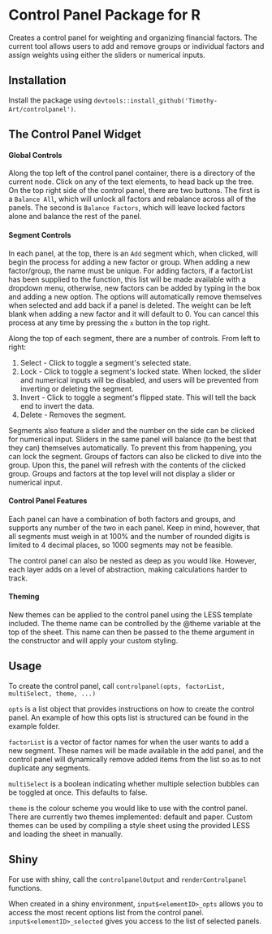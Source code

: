 # Control Panel Package for R

Creates a control panel for weighting and organizing financial factors. The current tool allows users to add and remove groups or individual factors and assign weights using either the sliders or numerical inputs.

## Installation

Install the package using `devtools::install_github('Timothy-Art/controlpanel')`.

## The Control Panel Widget

#### Global Controls

Along the top left of the control panel container, there is a directory of the current node. Click on any of the text elements, to head back up the tree. On the top right side of the control panel, there are two buttons. The first is a `Balance All`, which will unlock all factors and rebalance across all of the panels. The second is `Balance Factors`, which will leave locked factors alone and balance the rest of the panel.

#### Segment Controls

In each panel, at the top, there is an `Add` segment which, when clicked, will begin the process for adding a new factor or group. When adding a new factor/group, the name must be unique. For adding factors, if a factorList has been supplied to the function, this list will be made available with a dropdown menu, otherwise, new factors can be added by typing in the box and adding a new option. The options will automatically remove themselves when selected and add back if a panel is deleted. The weight can be left blank when adding a new factor and it will default to 0. You can cancel this process at any time by pressing the `x` button in the top right.

Along the top of each segment, there are a number of controls. From left to right:

1. Select - Click to toggle a segment's selected state.
2. Lock - Click to toggle a segment's locked state. When locked, the slider and numerical inputs will be disabled, and users will be prevented from inverting or deleting the segment.
3. Invert - Click to toggle a segment's flipped state. This will tell the back end to invert the data.
4. Delete - Removes the segment.

Segments also feature a slider and the number on the side can be clicked for numerical input. Sliders in the same panel will balance (to the best that they can) themselves automatically. To prevent this from happening, you can lock the segment. Groups of factors can also be clicked to dive into the group. Upon this, the panel will refresh with the contents of the clicked group. Groups and factors at the top level will not display a slider or numerical input.

#### Control Panel Features

Each panel can have a combination of both factors and groups, and supports any number of the two in each panel. Keep in mind, however, that all segments must weigh in at 100% and the number of rounded digits is limited to 4 decimal places, so 1000 segments may not be feasible.

The control panel can also be nested as deep as you would like. However, each layer adds on a level of abstraction, making calculations harder to track.

#### Theming

New themes can be applied to the control panel using the LESS template included. The theme name can be controlled by the @theme variable at the top of the sheet. This name can then be passed to the theme argument in the constructor and will apply your custom styling. 

## Usage

To create the control panel, call `controlpanel(opts, factorList, multiSelect, theme, ...)`

`opts` is a list object that provides instructions on how to create the control panel. An example of how this opts list is structured can be found in the example folder.

`factorList` is a vector of factor names for when the user wants to add a new segment. These names will be made available in the add panel, and the control panel will dynamically remove added items from the list so as to not duplicate any segments.

`multiSelect` is a boolean indicating whether multiple selection bubbles can be toggled at once. This defaults to false.

`theme` is the colour scheme you would like to use with the control panel. There are currently two themes implemented: default and paper. Custom themes can be used by compiling a style sheet using the provided LESS and loading the sheet in manually.

## Shiny

For use with shiny, call the `controlpanelOutput` and `renderControlpanel` functions.

When created in a shiny environment, `input$<elementID>_opts` allows you to access the most recent options list from the control panel. `input$<elementID>_selected` gives you access to the list of selected panels.
